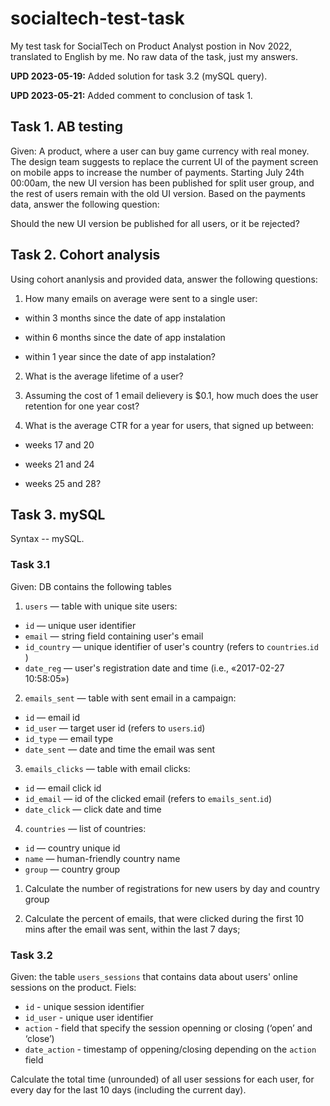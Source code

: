 # socialtech-test-task

My test task for SocialTech on Product Analyst postion in Nov 2022, translated to English by me. No raw data of the task, just my answers.

**UPD 2023-05-19:** Added solution for task 3.2 (mySQL query).

**UPD 2023-05-21:** Added comment to conclusion of task 1.

## Task 1. AB testing

Given: A product, where a user can buy game currency with real money. The design team suggests to replace the current UI of the payment screen on mobile apps to increase the number of payments.
Starting July 24th 00:00am, the new UI version has been published for split user group, and the rest of users remain with the old UI version. Based on the payments data, answer the following question:

Should the new UI version be published for all users, or it be rejected?

## Task 2. Cohort analysis
 
 Using cohort ananlysis and provided data, answer the following questions:


1. How many emails on average were sent to a single user:

* within 3 months since the date of app instalation

* within 6 months since the date of app instalation
    
* within 1 year since the date of app instalation?

2. What is the average lifetime of a user?

3. Assuming the cost of 1 email delievery is $0.1, how much does the user retention for one year cost?

4. What is the average CTR for a year for users, that signed up between:

* weeks 17 and 20

* weeks 21 and 24

* weeks 25 and 28?

## Task 3. mySQL

Syntax -- mySQL.

### Task 3.1 

Given: DB contains the following tables

1. `users` — table with unique site users:
* `id` — unique user identifier
* `email` — string field containing user's email
* `id_country` — unique identifier of user's country (refers to `countries`.`id `)
* `date_reg` — user's registration date and time (i.e., «2017-02-27 10:58:05»)

2. `emails_sent` — table with sent email in a campaign:
* `id` — email id
* `id_user` — target user id (refers to `users`.`id`)
* `id_type` — email type
* `date_sent` — date and time the email was sent

3. `emails_clicks` — table with email clicks:
* `id` — email click id
* `id_email` — id of the clicked email (refers to `emails_sent`.`id`)
* `date_click` — click date and time

4. `countries` — list of countries:
* `id` — country unique id
* `name` — human-friendly country name
* `group` — country group


1. Calculate the number of registrations for new users by day and country group

2. Calculate the percent of emails, that were clicked during the first 10 mins after the email was sent, within the last 7 days; 

### Task 3.2

Given: the table `users_sessions` that contains data about users' online sessions on the product. Fiels:

* `id` - unique session identifier
* `id_user` - unique user identifier
* `action` -  field that specify the session openning or closing (‘open’ and ‘close’)
* `date_action` - timestamp of oppening/closing depending on the `action` field

Calculate the total time (unrounded) of all user sessions for each user, for every day for the last 10 days (including the current day).
				
